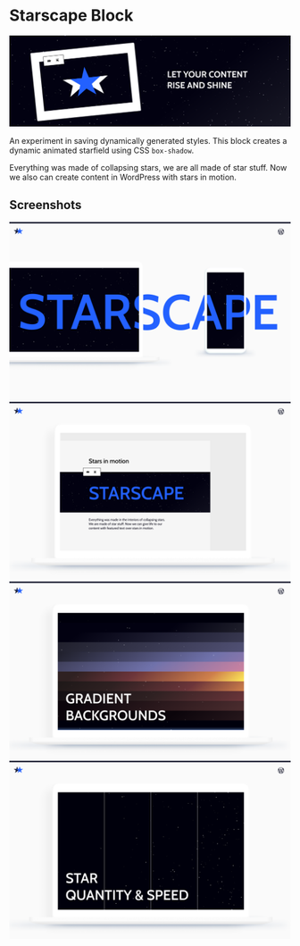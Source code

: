 # Starscape Block

![starscape cover](/bundler/resources/a8c-starscape/assets/banner-1544x500.png)

An experiment in saving dynamically generated styles. This block creates a dynamic animated starfield using CSS `box-shadow`.

Everything was made of collapsing stars, we are all made of star stuff. Now we also can create content in WordPress with stars in motion.

## Screenshots

![Starscape Block by Automattic.                      ](/bundler/resources/a8c-starscape/assets/screenshot-1.png)
![Create content with stars in motion.                ](/bundler/resources/a8c-starscape/assets/screenshot-2.png)
![Choose from a number of sky backgrounds.            ](/bundler/resources/a8c-starscape/assets/screenshot-3.png)
![Control the quantity of stars and speed of rotation.](/bundler/resources/a8c-starscape/assets/screenshot-4.png)
